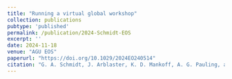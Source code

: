 ```yaml
---
title: "Running a virtual global workshop" 
collection: publications
pubtype: 'published'
permalink: /publication/2024-Schmidt-EOS
excerpt: ''
date: 2024-11-18
venue: "AGU EOS"
paperurl: "https://doi.org/10.1029/2024EO240514"
citation: "G. A. Schmidt, J. Arblaster, K. D. Mankoff, A. G. Pauling, and Qian Li, &quot;Running a virtual global workshop&quot; <i>Eos</i>. 105"
---
```

